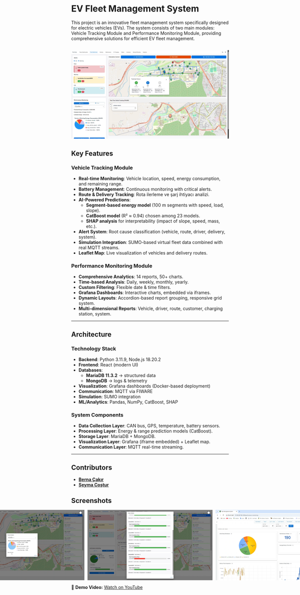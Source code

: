# EV Fleet Management System

This project is an innovative fleet management system specifically designed for electric vehicles (EVs). The system consists of two main modules: Vehicle Tracking Module and Performance Monitoring Module, providing comprehensive solutions for efficient EV fleet management.

![Screenshot](Screenshots/vehicletracing1.png)
---

## Key Features

### Vehicle Tracking Module
- **Real-time Monitoring**: Vehicle location, speed, energy consumption, and remaining range.  
- **Battery Management**: Continuous monitoring with critical alerts.  
- **Route & Delivery Tracking**: Rota ilerleme ve şarj ihtiyacı analizi.  
- **AI-Powered Predictions**:  
  - **Segment-based energy model** (100 m segments with speed, load, slope).  
  - **CatBoost model** (R² ≈ 0.94) chosen among 23 models.  
  - **SHAP analysis** for interpretability (impact of slope, speed, mass, etc.).  
- **Alert System**: Root cause classification (vehicle, route, driver, delivery, system).  
- **Simulation Integration**: SUMO-based virtual fleet data combined with real MQTT streams.  
- **Leaflet Map**: Live visualization of vehicles and delivery routes.  

### Performance Monitoring Module
- **Comprehensive Analytics**: 14 reports, 50+ charts.  
- **Time-based Analysis**: Daily, weekly, monthly, yearly.  
- **Custom Filtering**: Flexible date & time filters.  
- **Grafana Dashboards**: Interactive charts, embedded via iframes.  
- **Dynamic Layouts**: Accordion-based report grouping, responsive grid system.  
- **Multi-dimensional Reports**: Vehicle, driver, route, customer, charging station, system.  

---

## Architecture

### Technology Stack
- **Backend**: Python 3.11.9, Node.js 18.20.2  
- **Frontend**: React (modern UI)  
- **Databases**:  
  - **MariaDB 11.3.2** → structured data  
  - **MongoDB** → logs & telemetry  
- **Visualization**: Grafana dashboards (Docker-based deployment)  
- **Communication**: MQTT via FIWARE  
- **Simulation**: SUMO integration  
- **ML/Analytics**: Pandas, NumPy, CatBoost, SHAP  

### System Components
- **Data Collection Layer**: CAN bus, GPS, temperature, battery sensors.  
- **Processing Layer**: Energy & range prediction models (CatBoost).  
- **Storage Layer**: MariaDB + MongoDB.
- **Visualization Layer**: Grafana (iframe embedded) + Leaflet map.  
- **Communication Layer**: MQTT real-time streaming.  

---
## Contributors

- [**Berna Çakır**](https://github.com/berinackr)  
- [**Şeyma Coştur**](https://github.com/Seymacos)  

## Screenshots

<div style="display: flex; gap: 10px; justify-content: center;">
  <img src="Screenshots/vehicletracing1.png" width="400" />
  <img src="Screenshots/energy.png" width="400" />
  <img src="Screenshots/order.png" width="400" />
  <img src="Screenshots/grafana1.png" width="400" />
  <img src="Screenshots/grafana2.png" width="400" />
</div>

🎥 **Demo Video:** [Watch on YouTube](https://youtu.be/7o9Sk970qfY)
